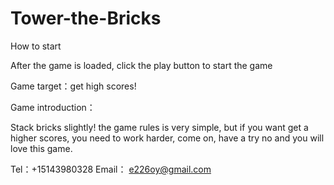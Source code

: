 # Tower-the-Bricks

How to start

After the game is loaded, click the play button to start the game

Game target：get high scores!

Game introduction：

Stack bricks slightly! the game rules is very simple, but if you want get a higher scores, you need to work harder, come on, have a try no and you will love this game.

Tel：+15143980328
Email： e226oy@gmail.com
